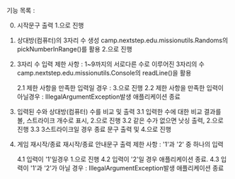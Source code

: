 기능 목록 :

0. 시작문구 출력
    1.으로 진행

1. 상대방(컴퓨터)의 3자리 수 생성
    camp.nextstep.edu.missionutils.Randoms의 pickNumberInRange()를 활용
    2.으로 진행

2. 3자리 수 입력
    제한 사항 : 
        1~9까지의 서로다른 수로 이루어진 3자리의 수
        camp.nextstep.edu.missionutils.Console의 readLine()을 활용

    2.1 제한 사항을 만족한 입력일 경우 : 3.으로 진행
    2.2 제한 사항을 만족한 입력이 아닐경우 : IllegalArgumentException발생 애플리케이션 종료

3. 입력된 수와 상대방(컴퓨터) 수를 비교 및 출력
    3.1 입력한 수에 대한 비교 결과를 볼, 스트라이크 개수로 표시, 2.으로 진행
    3.2 같은 수가 없으면 낫싱 출력, 2.으로 진행
    3.3 3스트라이크일 경우 종료 문구 출력 및 4.으로 진행

4. 게임 재시작/종료
    재시작/종료 안내문구 출력
    제한 사항 :
        '1'과 '2' 중 하나의 입력

    4.1 입력이 '1'일경우 1.으로 진행
    4.2 입력이 '2'일 경우 애플리케이션 종료.
    4.3 입력이 '1'과 '2'가 아닐 경우 : IllegalArgumentException발생 애플리케이션 종료